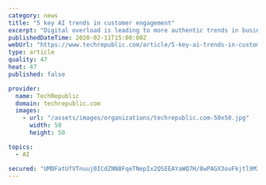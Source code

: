 ```yaml
---
category: news
title: "5 key AI trends in customer engagement"
excerpt: "Digital overload is leading to more authentic trends in business. Find out the top five in a new Twilio report. There are five new artificial intelligence (AI) trends in customer engagement, according to a just-released report from Twilio, a cloud communications and customer engagement platform. Digital overload creates a shift to authentic ..."
publishedDateTime: 2020-02-11T15:00:00Z
webUrl: "https://www.techrepublic.com/article/5-key-ai-trends-in-customer-engagement/"
type: article
quality: 47
heat: 47
published: false

provider:
  name: TechRepublic
  domain: techrepublic.com
  images:
    - url: "/assets/images/organizations/techrepublic.com-50x50.jpg"
      width: 50
      height: 50

topics:
  - AI

secured: "UMDFatUfVTnuuj0ICdZNN8FqeTNepIx2QSEEAYaWQ7H/8wPAGX3ouFkjtl9M3uxOU1xIKP6Fs3MlbdVYNbDG5qBINbZ0GCQP6HxF/dxDzfq1ntcDXgOPOKXjH6I65C1RImCtOZqEe+RmDKWJ/DLPdr3Dr86TI54GEAHx9Nz0mrPUCgo9B1JboR2aW87kVm4cLmA4UFWcikNLGMZ0UU0TbczLTIQUssRyMB9TrHw7mUxTeSa7BQDxXbg20tCsy2fQt89EYpVQlykOWblenoMlZ/XfbCNgYFZNCr19qVYP+JTl0qr3NhJJEmuzyhPKwr16UU9WNgidFdDfxFPrTLvQe383TvAGKIWOn1zTNbqNCVg9VFpr3ztJR0txVpo3CjKrFat7/h2DdTF36SmwwZC08QMKm+Y/oP9Ey/y8+dmgZfn3cwNlLsC5yhpQBO/dPIFuLBZteUOPEvXpP4DstwFMJQgdWitWKqlS01TxwhfyOUU=;v9fUVpfma29M3IVro11IyQ=="
---
```


